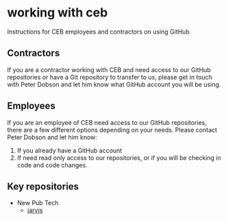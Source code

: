 # working with ceb
Instructions for CEB employees and contractors on using GitHub

## Contractors
If you are a contractor working with CEB and need access to our GitHub repositories or have a Git repository to transfer to us, please get in touch with Peter Dobson and let him know what GitHub account you will be using.

## Employees
If you are an employee of CEB need access to our GitHub repositories, there are a few different options depending on your needs.  Please contact Peter Dobson and let him know:
  1. If you already have a GitHub account
  2. If need read only access to our repositories, or if you will be checking in code and code changes.

## Key repositories
* New Pub Tech
  * [jarvis](https://github.com/cebucla/jarvis)
